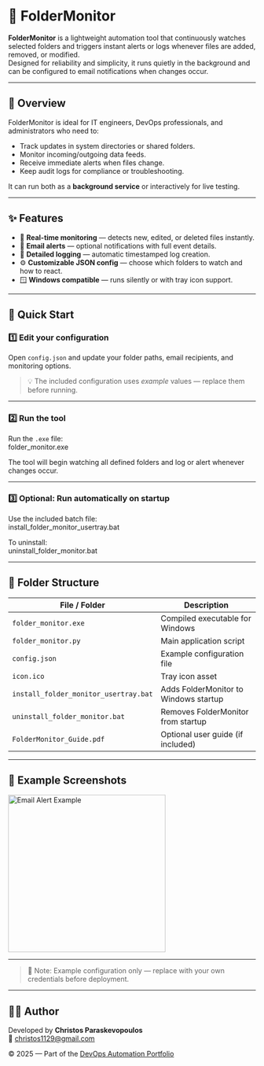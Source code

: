 # 📂 FolderMonitor

**FolderMonitor** is a lightweight automation tool that continuously watches selected folders and triggers instant alerts or logs whenever files are added, removed, or modified.  
Designed for reliability and simplicity, it runs quietly in the background and can be configured to email notifications when changes occur.

---

## 📘 Overview
FolderMonitor is ideal for IT engineers, DevOps professionals, and administrators who need to:
- Track updates in system directories or shared folders.
- Monitor incoming/outgoing data feeds.
- Receive immediate alerts when files change.
- Keep audit logs for compliance or troubleshooting.

It can run both as a **background service** or interactively for live testing.

---

## ✨ Features
- 📁 **Real-time monitoring** — detects new, edited, or deleted files instantly.  
- 📨 **Email alerts** — optional notifications with full event details.  
- 📄 **Detailed logging** — automatic timestamped log creation.  
- ⚙️ **Customizable JSON config** — choose which folders to watch and how to react.  
- 🪟 **Windows compatible** — runs silently or with tray icon support.  

---

## 🚀 Quick Start

### 1️⃣ Edit your configuration
Open `config.json` and update your folder paths, email recipients, and monitoring options.  
> 💡 The included configuration uses *example* values — replace them before running.

---

### 2️⃣ Run the tool
Run the `.exe` file:  
folder_monitor.exe  

The tool will begin watching all defined folders and log or alert whenever changes occur.

---

### 3️⃣ Optional: Run automatically on startup
Use the included batch file:  
install_folder_monitor_usertray.bat  

To uninstall:  
uninstall_folder_monitor.bat  

---

## 🧩 Folder Structure
| File / Folder | Description |
|----------------|--------------|
| `folder_monitor.exe` | Compiled executable for Windows |
| `folder_monitor.py` | Main application script |
| `config.json` | Example configuration file |
| `icon.ico` | Tray icon asset |
| `install_folder_monitor_usertray.bat` | Adds FolderMonitor to Windows startup |
| `uninstall_folder_monitor.bat` | Removes FolderMonitor from startup |
| `FolderMonitor_Guide.pdf` | Optional user guide (if included) |

---

## 📸 Example Screenshots
<p align="left">
  <img src="https://github.com/user-attachments/assets/0f7be37f-aac2-48a6-a132-b5574a9b1b43" width="320" alt="Email Alert Example">
</p>

---

> 🧩 Note: Example configuration only — replace with your own credentials before deployment.

---

## 🧑‍💻 Author
Developed by **Christos Paraskevopoulos**  
📧 [christos1129@gmail.com](mailto:christos1129@gmail.com)

© 2025 — Part of the [DevOps Automation Portfolio](../README.md)
